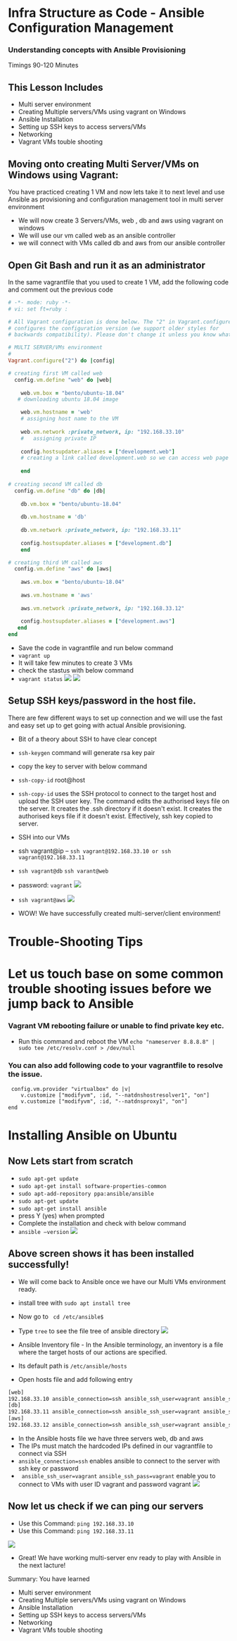 # Infra Structure as Code - Ansible Configuration Management

### Understanding concepts with Ansible Provisioning

Timings 90-120 Minutes

## This Lesson Includes

- Multi server environment
- Creating Multiple servers/VMs using vagrant on Windows 
- Ansible Installation
- Setting up SSH keys to access servers/VMs
- Networking
- Vagrant VMs touble shooting



## Moving onto creating Multi Server/VMs on Windows using Vagrant:

You have practiced creating 1 VM and now lets take it to next level and use Ansible as provisioning and configuration management tool in multi server environment  
- We will now create 3 Servers/VMs, web , db and aws using vagrant on windows
- We will use our vm called web as an ansible controller
- we will connect with VMs called db and aws from our ansible controller 

## Open Git Bash and run it as an administrator
In the same vagrantfile that you used to create 1 VM,  add the following code and comment out the previous code
```ruby
# -*- mode: ruby -*-
# vi: set ft=ruby :

# All Vagrant configuration is done below. The "2" in Vagrant.configure
# configures the configuration version (we support older styles for
# backwards compatibility). Please don't change it unless you know what

# MULTI SERVER/VMs environment 
#
Vagrant.configure("2") do |config|

# creating first VM called web  
  config.vm.define "web" do |web|
    
    web.vm.box = "bento/ubuntu-18.04"
   # downloading ubuntu 18.04 image

    web.vm.hostname = 'web'
    # assigning host name to the VM
    
    web.vm.network :private_network, ip: "192.168.33.10"
    #   assigning private IP
    
    config.hostsupdater.aliases = ["development.web"]
    # creating a link called development.web so we can access web page with this link instread of an IP   
        
    end
  
# creating second VM called db
  config.vm.define "db" do |db|
    
    db.vm.box = "bento/ubuntu-18.04"
    
    db.vm.hostname = 'db'
    
    db.vm.network :private_network, ip: "192.168.33.11"
    
    config.hostsupdater.aliases = ["development.db"]     
    end

# creating third VM called aws 
  config.vm.define "aws" do |aws|
    
    aws.vm.box = "bento/ubuntu-18.04"
    
    aws.vm.hostname = 'aws'
    
    aws.vm.network :private_network, ip: "192.168.33.12"
    
    config.hostsupdater.aliases = ["development.aws"] 
   end
end
```
- Save the code in vagrantfile and run below command
- ```vagrant up```
- It will take few minutes to create 3 VMs
- check the stastus with below command 
- ```vagrant status``` 
![](https://github.com/spartaglobal/Ansible/blob/lesson1/images/vagrant_status.jpg)
![](https://github.com/spartaglobal/Ansible/blob/lesson1/images/VB_status.jpg)

## Setup SSH keys/password in the host file.
There are few different ways to set up connection and we will use the fast and easy set up to get going with actual Ansible provisioning.
- Bit of a theory about SSH to have clear concept 
- ```ssh-keygen``` command will generate rsa key pair
- copy the key to server with below command
- ```ssh-copy-id``` root@host
- ```ssh-copy-id``` uses the SSH protocol to connect to the target host and upload the SSH user key.
The command edits the authorised keys file on the server. It creates the .ssh directory if it doesn't exist. It creates the authorised keys file if it doesn't exist. Effectively, ssh key copied to server.

- SSH into our VMs 
- ssh vagrant@ip – ``` ssh vagrant@192.168.33.10 or ssh vagrant@192.168.33.11 ```
- ``` ssh vagrant@db ```  ``` ssh varant@web ```
- password: ```vagrant```
![](images/vagrant_ssh.jpg)
- ```ssh vagrant@aws```
![](https://github.com/spartaglobal/Ansible/blob/lesson1/images/ssh_aws.png)

- WOW! We have successfully created multi-server/client environment!

# Trouble-Shooting Tips

# Let us touch base on some common trouble shooting issues before we jump back to Ansible
### Vagrant VM rebooting failure or unable to find private key etc.
- Run this command  and reboot the VM ```echo "nameserver 8.8.8.8" | sudo tee /etc/resolv.conf > /dev/null```
### You can also add following code to your vagrantfile to resolve the issue.
``` 
 config.vm.provider "virtualbox" do |v|
    v.customize ["modifyvm", :id, "--natdnshostresolver1", "on"]
    v.customize ["modifyvm", :id, "--natdnsproxy1", "on"]
end
```
# Installing Ansible on Ubuntu
## Now Lets start from scratch 
- ``` sudo apt-get update ```
- ``` sudo apt-get install software-properties-common ```
- ``` sudo apt-add-repository ppa:ansible/ansible ```
- ``` sudo apt-get update ```
- ``` sudo apt-get install ansible ```
- press Y (yes) when prompted
- Complete the installation and check with below command
- ``` ansible –version ```
![](https://github.com/spartaglobal/Ansible/blob/lesson1/images/Ansible_version.jpg)

## Above screen shows it has been installed successfully! 

- We will come back to Ansible once we have our Multi VMs environment ready.

- install tree with ```sudo apt install tree ```

- Now go to ``` cd /etc/ansible$```
- Type ```tree``` to see the file tree of ansible directory
![](https://github.com/spartaglobal/Ansible/blob/lesson1/images/tree.jpg)

- Ansible Inventory file - In the Ansible terminology, an inventory is a file where the target hosts of our actions are specified.
- Its default path is ```/etc/ansible/hosts```
- Open hosts file and add following entry 
``` bash 
[web]
192.168.33.10 ansible_connection=ssh ansible_ssh_user=vagrant ansible_ssh_pass=vagrant
[db]
192.168.33.11 ansible_connection=ssh ansible_ssh_user=vagrant ansible_ssh_pass=vagrant
[aws]
192.168.33.12 ansible_connection=ssh ansible_ssh_user=vagrant ansible_ssh_pass=vagrant
 ```
- In the Ansible hosts file we have three servers web, db and aws
- The IPs must match the hardcoded IPs defined in our vagrantfile to connect via SSH
- ``` ansible_connection=ssh ``` enables ansible to connect to the server with ssh key or password
- ``` ansible_ssh_user=vagrant``` ```ansible_ssh_pass=vagrant``` enable you to connect to VMs with user ID vagrant and password vagrant
![](https://github.com/spartaglobal/Ansible/blob/lesson1/images/ansible_hosts.jpg)

## Now let us check if we can ping our servers
- Use this Command: ``` ping 192.168.33.10 ```
- Use this Command: ``` ping 192.168.33.11 ```

![](/https://github.com/spartaglobal/Ansible/blob/lesson1/images/ping_command.jpg)
- Great! We have working multi-server env ready to play with Ansible in the next lacture!

Summary: You have learned 

- Multi server environment
- Creating Multiple servers/VMs using vagrant on Windows 
- Ansible Installation
- Setting up SSH keys to access servers/VMs
- Networking
- Vagrant VMs touble shooting
